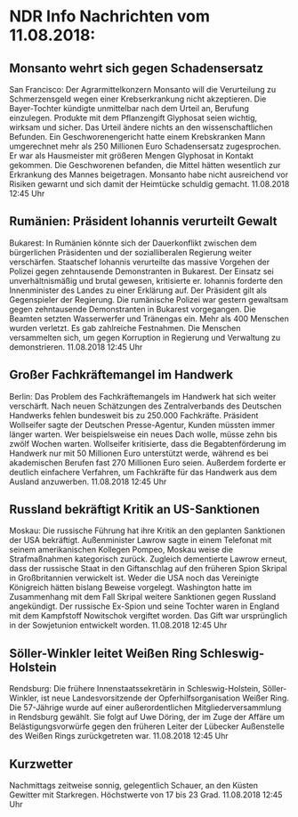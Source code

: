 # NDR Info Nachrichten vom 11.08.2018:


## Monsanto wehrt sich gegen Schadensersatz
San Francisco: Der Agrarmittelkonzern Monsanto will die Verurteilung zu Schmerzensgeld wegen einer Krebserkrankung nicht akzeptieren. Die Bayer-Tochter kündigte unmittelbar nach dem Urteil an, Berufung einzulegen. Produkte mit dem Pflanzengift Glyphosat seien wichtig, wirksam und sicher. Das Urteil ändere nichts an den wissenschaftlichen Befunden. Ein Geschworenengericht hatte einem Krebskranken Mann umgerechnet mehr als 250 Millionen Euro Schadensersatz zugesprochen. Er war als Hausmeister mit größeren Mengen Glyphosat in Kontakt gekommen. Die Geschworenen befanden, die Mittel hätten wesentlich zur Erkrankung des Mannes beigetragen. Monsanto habe nicht ausreichend vor Risiken gewarnt und sich damit der Heimtücke schuldig gemacht. 11.08.2018 12:45 Uhr 

## Rumänien: Präsident Iohannis verurteilt Gewalt
Bukarest: In Rumänien könnte sich der Dauerkonflikt zwischen dem bürgerlichen Präsidenten und der sozialliberalen Regierung weiter verschärfen. Staatschef Iohannis verurteilte das massive Vorgehen der Polizei gegen zehntausende Demonstranten in Bukarest. Der Einsatz sei unverhältnismäßig und brutal gewesen, kritisierte er. Iohannis forderte den Innenminister des Landes zu einer Erklärung auf. Der Präsident gilt als Gegenspieler der Regierung. Die rumänische Polizei war gestern gewaltsam gegen zehntausende Demonstranten in Bukarest vorgegangen. Die Beamten setzten Wasserwerfer und Tränengas ein. Mehr als 400 Menschen wurden verletzt. Es gab zahlreiche Festnahmen. Die Menschen versammelten sich, um gegen Korruption in Regierung und Verwaltung zu demonstrieren. 11.08.2018 12:45 Uhr 

## Großer Fachkräftemangel im Handwerk
Berlin: Das Problem des Fachkräftemangels im Handwerk hat sich weiter verschärft. Nach neuen Schätzungen des Zentralverbands des Deutschen Handwerks fehlen bundesweit bis zu 250.000 Fachkräfte. Präsident Wollseifer sagte der Deutschen Presse-Agentur, Kunden müssten immer länger warten. Wer beispielsweise ein neues Dach wolle, müsse zehn bis zwölf Wochen warten. Wollseifer kritisierte, dass die Begabtenförderung im Handwerk nur mit 50 Millionen Euro unterstützt werde, während es bei akademischen Berufen fast 270 Millionen Euro seien. Außerdem forderte er deutlich einfachere Verfahren, um Fachkräfte für das Handwerk aus dem Ausland anzuwerben. 11.08.2018 12:45 Uhr 

## Russland bekräftigt Kritik an US-Sanktionen
Moskau:	Die russische Führung hat ihre Kritik an den geplanten Sanktionen der USA bekräftigt. Außenminister Lawrow sagte in einem Telefonat mit seinem amerikanischen Kollegen Pompeo, Moskau weise die Strafmaßnahmen kategorisch zurück. Zugleich dementierte Lawrow erneut, dass der russische Staat in den Giftanschlag auf den früheren Spion Skripal in Großbritannien verwickelt ist. Weder die USA noch das Vereinigte Königreich hätten bislang Beweise vorgelegt. Washington hatte im Zusammenhang mit dem Fall Skripal weitere Sanktionen gegen Russland angekündigt. Der russische Ex-Spion und seine Tochter waren in England mit dem Kampfstoff Nowitschok vergiftet worden. Das Gift war ursprünglich in der Sowjetunion entwickelt worden. 11.08.2018 12:45 Uhr 

## Söller-Winkler leitet Weißen Ring Schleswig-Holstein
Rendsburg: Die frühere Innenstaatssekretärin in Schleswig-Holstein, Söller-Winkler, ist neue Landesvorsitzende der Opferhilfsorganisation Weißer Ring. Die 57-Jährige wurde auf einer außerordentlichen Mitgliederversammlung in Rendsburg gewählt. Sie folgt auf Uwe Döring, der im Zuge der Affäre um Belästigungsvorwürfe gegen den früheren Leiter der Lübecker Außenstelle des Weißen Rings zurückgetreten war. 11.08.2018 12:45 Uhr 

## Kurzwetter
Nachmittags zeitweise sonnig, gelegentlich Schauer, an den Küsten Gewitter mit Starkregen. Höchstwerte von 17 bis 23 Grad. 11.08.2018 12:45 Uhr 
